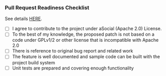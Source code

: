 ### Pull Request Readiness Checklist

See details [HERE](https://github.com/state-of-the-art/asocial/wiki/How_to_contribute#making-a-good-pull-request).

- [ ] I agree to contribute to the project under aSocial (Apache 2.0) License.
- [ ] To the best of my knowledge, the proposed patch is not based on a code under GPLv1/2 or other license that is incompatible with Apache 2.0
- [ ] There is reference to original bug report and related work
- [ ] The feature is well documented and sample code can be built with the project build system
- [ ] Unit tests are prepared and covering enough functionality
